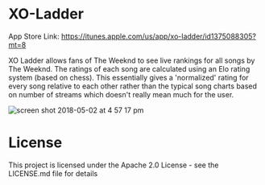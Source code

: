 # XO-Ladder
App Store Link: https://itunes.apple.com/us/app/xo-ladder/id1375088305?mt=8

XO Ladder allows fans of The Weeknd to see live rankings for all songs by The Weeknd. The ratings of each song are calculated using an Elo rating system (based on chess). This essentially gives a 'normalized' rating for every song relative to each other rather than the typical song charts based on number of streams which doesn't really mean much for the user.

![screen shot 2018-05-02 at 4 57 17 pm](https://user-images.githubusercontent.com/34497076/39548875-e65d64f0-4e29-11e8-808c-bb74c3402e72.png)

# License
This project is licensed under the Apache 2.0 License - see the LICENSE.md file for details
